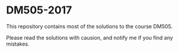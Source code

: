 # DM505-2017

This repository contains most of the solutions to the course DM505.

Please read the solutions with causion, and notify me if you find any mistakes.
